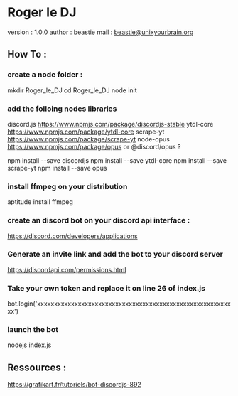 # Roger le DJ

version : 1.0.0
author : beastie
mail : beastie@unixyourbrain.org

## How To :

### create a node folder :
mkdir Roger_le_DJ
cd  Roger_le_DJ
node init

### add the folloing nodes libraries
discord.js https://www.npmjs.com/package/discordjs-stable
ytdl-core https://www.npmjs.com/package/ytdl-core
scrape-yt https://www.npmjs.com/package/scrape-yt
node-opus https://www.npmjs.com/package/opus or @discord/opus ?

npm install --save discordjs
npm install --save ytdl-core
npm install --save scrape-yt
npm install --save opus

### install ffmpeg on your distribution
aptitude install ffmpeg

### create an discord bot on your discord api interface :
https://discord.com/developers/applications

### Generate an invite link and add the bot to your discord server
https://discordapi.com/permissions.html

### Take your own token and replace it on line 26 of index.js
bot.login('xxxxxxxxxxxxxxxxxxxxxxxxxxxxxxxxxxxxxxxxxxxxxxxxxxxxxxxxxxx')

### launch the bot
nodejs index.js

## Ressources : 
https://grafikart.fr/tutoriels/bot-discordjs-892
